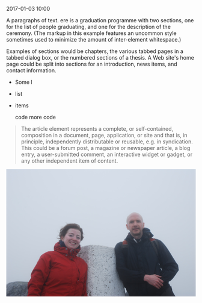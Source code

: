 2017-01-03 10:00

A paragraphs of text. ere is a graduation programme with two sections, one for the list of people graduating, and one for the description of the ceremony. (The markup in this example features an uncommon style sometimes used to minimize the amount of inter-element whitespace.)

Examples of sections would be chapters, the various tabbed pages in a tabbed dialog box, or the numbered sections of a thesis. A Web site's home page could be split into sections for an introduction, news items, and contact information.

* Some l
* list
* items

    code
    more code
    
>The article element represents a complete, or self-contained, composition in a 
>document, page, application, or site and that is, in principle, independently 
>distributable or reusable, e.g. in syndication. This could be a forum post, a 
>magazine or newspaper article, a blog entry, a user-submitted comment, an 
>interactive widget or gadget, or any other independent item of content.

![alt text](test.jpg)